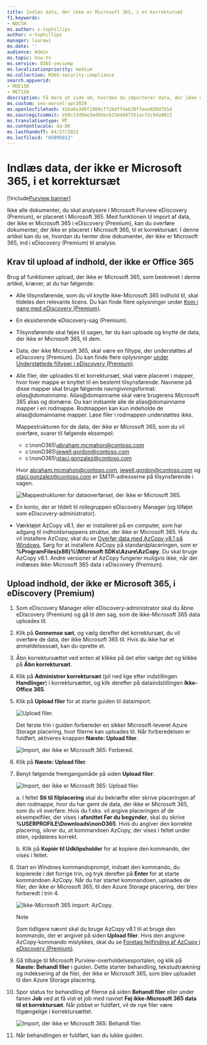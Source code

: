 ```yaml
---
title: Indlæs data, der ikke er Microsoft 365, i et korrektursæt
f1.keywords:
- NOCSH
ms.author: v-tophillips
author: v-tophillips
manager: laurawi
ms.date: ''
audience: Admin
ms.topic: how-to
ms.service: O365-seccomp
ms.localizationpriority: medium
ms.collection: M365-security-compliance
search.appverid:
- MOE150
- MET150
description: Få mere at vide om, hvordan du importerer data, der ikke er Microsoft 365, til et korrektursæt til analyse i en eDiscovery-sag (Premium).
ms.custom: seo-marvel-apr2020
ms.openlocfilehash: 41ba0a3d9f1989cff2bdffdab38f7eee020d7b5d
ms.sourcegitcommit: e50c13d9be3ed05ecb156d497551acf2c9da9015
ms.translationtype: MT
ms.contentlocale: da-DK
ms.lasthandoff: 04/27/2022
ms.locfileid: "65095812"
---
```

# <a name="load-non-microsoft-365-data-into-a-review-set"></a>Indlæs data, der ikke er Microsoft 365, i et korrektursæt

[!include[Purview banner](../includes/purview-rebrand-banner.md)]

Ikke alle dokumenter, du skal analysere i Microsoft Purview eDiscovery (Premium), er placeret i Microsoft 365. Med funktionen til import af data, der ikke er Microsoft 365 i eDiscovery (Premium), kan du overføre dokumenter, der ikke er placeret i Microsoft 365, til et korrektursæt. I denne artikel kan du se, hvordan du henter dine dokumenter, der ikke er Microsoft 365, ind i eDiscovery (Premium) til analyse.

## <a name="requirements-to-upload-non-office-365-content"></a>Krav til upload af indhold, der ikke er Office 365

Brug af funktionen upload, der ikke er Microsoft 365, som beskrevet i denne artikel, kræver, at du har følgende:

- Alle tilsynsførende, som du vil knytte ikke-Microsoft 365 indhold til, skal tildeles den relevante licens. Du kan finde flere oplysninger under [Kom i gang med eDiscovery (Premium)](get-started-with-advanced-ediscovery.md#step-1-verify-and-assign-appropriate-licenses).

- En eksisterende eDiscovery-sag (Premium).

- Tilsynsførende skal føjes til sagen, før du kan uploade og knytte de data, der ikke er Microsoft 365, til dem.

- Data, der ikke Microsoft 365, skal være en filtype, der understøttes af eDiscovery (Premium). Du kan finde flere oplysninger [under Understøttede filtyper i eDiscovery (Premium)](supported-filetypes-ediscovery20.md).

- Alle filer, der uploades til et korrektursæt, skal være placeret i mapper, hvor hver mappe er knyttet til en bestemt tilsynsførende. Navnene på disse mapper skal bruge følgende navngivningsformat: *alias@domainname*. Alias@domainname skal være brugerens Microsoft 365 alias og domæne. Du kan indsamle alle de alias@domainname mapper i en rodmappe. Rodmappen kan kun indeholde de alias@domainname mapper. Løse filer i rodmappen understøttes ikke.

   Mappestrukturen for de data, der ikke er Microsoft 365, som du vil overføre, svarer til følgende eksempel:

   - c:\nonO365\abraham.mcmahon@contoso.com
   - c:\nonO365\jewell.gordon@contoso.com
   - c:\nonO365\staci.gonzalez@contoso.com

   Hvor abraham.mcmahon@contoso.com, jewell.gordon@contoso.com og staci.gonzalez@contoso.com er SMTP-adresserne på tilsynsførende i sagen.

   ![Mappestrukturen for dataoverførsel, der ikke er Microsoft 365.](../media/3f2dde84-294e-48ea-b44b-7437bd25284c.png)

- En konto, der er tildelt til rollegruppen eDiscovery Manager (og tilføjet som eDiscovery-administrator).

- Værktøjet AzCopy v8.1, der er installeret på en computer, som har adgang til indholdsmappens struktur, der ikke er Microsoft 365. Hvis du vil installere AzCopy, skal du se [Overfør data med AzCopy v8.1 på Windows](/previous-versions/azure/storage/storage-use-azcopy). Sørg for at installere AzCopy på standardplaceringen, som er **%ProgramFiles(x86)%\Microsoft SDKs\Azure\AzCopy**. Du skal bruge AzCopy v8.1. Andre versioner af AzCopy fungerer muligvis ikke, når der indlæses ikke-Microsoft 365 data i eDiscovery (Premium).


## <a name="upload-non-microsoft-365-content-into-ediscovery-premium"></a>Upload indhold, der ikke er Microsoft 365, i eDiscovery (Premium)

1. Som eDiscovery Manager eller eDiscovery-administrator skal du åbne eDiscovery (Premium) og gå til den sag, som de ikke-Microsoft 365 data uploades til.  

2. Klik på **Gennemse sæt**, og vælg derefter det korrektursæt, du vil overføre de data, der ikke Microsoft 365 til.  Hvis du ikke har et anmeldelsessæt, kan du oprette et. 
 
3. Åbn korrektursættet ved enten at klikke på det eller vælge det og klikke på **Åbn korrektursæt**.

4. Klik på **Administrer korrektursæt** (pil ned lige efter indstillingen **Handlinger**) i korrektursættet, og klik derefter på dataindstillingen **Ikke-Office 365**.

5. Klik på **Upload filer** for at starte guiden til dataimport.

   ![Upload filer.](../media/574f4059-4146-4058-9df3-ec97cf28d7c7.png)

   Det første trin i guiden forbereder en sikker Microsoft-leveret Azure Storage placering, hvor filerne kan uploades til.  Når forberedelsen er fuldført, aktiveres knappen **Næste: Upload filer**.

   ![Import, der ikke er Microsoft 365: Forbered.](../media/0670a347-a578-454a-9b3d-e70ef47aec57.png)
 
5. Klik på **Næste: Upload filer**.

6. Benyt følgende fremgangsmåde på siden **Upload filer**:

   ![Import, der ikke er Microsoft 365: Upload filer.](../media/3ea53b5d-7f9b-4dfc-ba63-90a38c14d41a.png)

   a. I feltet **Sti til filplacering** skal du bekræfte eller skrive placeringen af den rodmappe, hvor du har gemt de data, der ikke er Microsoft 365, som du vil overføre. Hvis du f.eks. vil angive placeringen af de eksempelfiler, der vises i **afsnittet Før du begynder**, skal du skrive **%USERPROFILE\Downloads\nonO365**. Hvis du angiver den korrekte placering, sikrer du, at kommandoen AzCopy, der vises i feltet under stien, opdateres korrekt.

   b. Klik på **Kopiér til Udklipsholder** for at kopiere den kommando, der vises i feltet.

7. Start en Windows kommandoprompt, indsæt den kommando, du kopierede i det forrige trin, og tryk derefter på **Enter** for at starte kommandoen AzCopy.  Når du har startet kommandoen, uploades de filer, der ikke er Microsoft 365, til den Azure Storage placering, der blev forberedt i trin 4.

   ![Ikke-Microsoft 365 import: AzCopy.](../media/504e2dbe-f36f-4f36-9b08-04aea85d8250.png)

   > [!NOTE]
   > Som tidligere nævnt skal du bruge AzCopy v8.1 til at bruge den kommando, der er angivet på siden **Upload filer**. Hvis den angivne AzCopy-kommando mislykkes, skal du se [Foretag fejlfinding af AzCopy i eDiscovery (Premium)](troubleshooting-azcopy.md).

8. Gå tilbage til Microsoft Purview-overholdelsesportalen, og klik på **Næste: Behandl filer** i guiden.  Dette starter behandling, tekstudtrækning og indeksering af de filer, der ikke er Microsoft 365, som blev uploadet til den Azure Storage placering.  

9. Spor status for behandling af filerne på siden **Behandl filer** eller under fanen **Job** ved at få vist et job med navnet **Føj ikke-Microsoft 365 data til et korrektursæt**.  Når jobbet er fuldført, vil de nye filer være tilgængelige i korrektursættet.

   ![Import, der ikke er Microsoft 365: Behandl filer.](../media/218b1545-416a-4a9f-9b25-3b70e8508f67.png)

10. Når behandlingen er fuldført, kan du lukke guiden.
